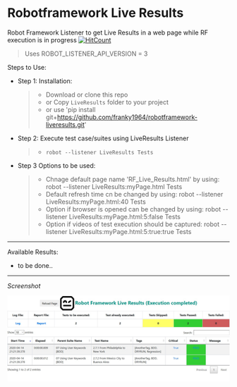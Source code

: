 # Robotframework Live Results
Robot Framework Listener to get Live Results in a web page while RF execution is in progress
[![HitCount](http://hits.dwyl.com/franky1964/RF-LiveResults.svg)](http://hits.dwyl.com/franky1964/RF-LiveResults)

> Uses ROBOT_LISTENER_API_VERSION = 3
    
Steps to Use:

 - Step 1: Installation:
   > - Download or clone this repo
   > -   or Copy `LiveResults` folder to your project 
   > -   or use 'pip install git+https://github.com/franky1964/robotframework-liveresults.git'

 - Step 2: Execute test case/suites using LiveResults Listener
   > - `robot --listener LiveResults Tests` 

 - Step 3 Options to be used:
   > - Chnage default page name 'RF_Live_Results.html' by using: robot --listener LiveResults:myPage.html Tests
   > - Default refresh time cn be changed by using:              robot --listener LiveResults:myPage.html:40 Tests
   > - Option if browser is opened can be changed by using:      robot --listener LiveResults:myPage.html:5:false Tests
   > - Option if videos of test execution should be captured:    robot --listener LiveResults:myPage.html:5:true:true Tests

---

Available Results:

 - to be done..

---

*Screenshot*

<img src="/LiveResults.jpg" alt="LiveResults">
